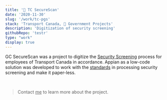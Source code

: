 ```yaml
---
title: '🍁 TC SecureScan'
date: '2020-11-30'
slug: '/work/tc-pgs'
stack: 'Transport Canada, 🍁 Government Projects'
description: 'Digitization of security screening'
githubRepo: 'testr'
type: "work"  
display: true
---
```


GC SecureScan was a project to digitize the [Security Screening](https://www.tbs-sct.canada.ca/pol/doc-eng.aspx?id=16578) process for employees of Transport Canada in accordance. Appian as a low-code solution was developed to work with the [standards](https://www.tbs-sct.canada.ca/pol/doc-eng.aspx?id=28115) in processing security screening and make it paper-less. 

<br/>

> Contact <a href="mailto:jude@judepark.com" style="color: var(--font-color-muted)">me</a> to learn more about the project.